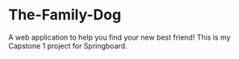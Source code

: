 # The-Family-Dog
A web application to help you find your new best friend!   This is my Capstone 1 project for Springboard.
